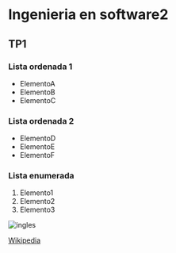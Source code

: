 # Ingenieria en software2

## TP1

### Lista ordenada 1
- ElementoA
- ElementoB
- ElementoC

### Lista ordenada 2
- ElementoD
- ElementoE
- ElementoF

### Lista enumerada
1. Elemento1
2. Elemento2
3. Elemento3

![ingles](https://www.google.com/imgres?imgurl=https%3A%2F%2Fwww.imprentaonline.net%2Fblog%2Fwp-content%2Fwebpc-passthru.php%3Fsrc%3Dhttps%3A%2F%2Fwww.imprentaonline.net%2Fblog%2Fwp-content%2Fuploads%2FDALL%25C2%25B7E-2023-10-16-10.41.49-Illustration-depicting-a-humanoid-robot-with-half-of-its-face-transparent-revealing-intricate-circuits-and-gears-inside.-The-robot-is-holding-a-light-1.png%26nocache%3D1&tbnid=7BUcBqcm4UO3dM&vet=12ahUKEwjIsreU3YOFAxVrWbgEHTlFCtIQMygGegQIARA9..i&imgrefurl=https%3A%2F%2Fwww.imprentaonline.net%2Fblog%2Fprompt-imagenes-ia%2F&docid=gh6x27qafkL2HM&w=500&h=500&q=imagen&client=opera-gx&ved=2ahUKEwjIsreU3YOFAxVrWbgEHTlFCtIQMygGegQIARA9)

[Wikipedia](https://es.wikipedia.org/wiki/GitHub)